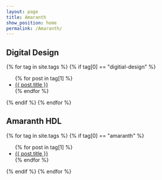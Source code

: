 ```yaml
---
layout: page
title: Amaranth
show_position: home
permalink: /Amaranth/
---
```


## Digital Design

{% for tag in site.tags %}
{% if tag[0] == "digitial-design" %}
  <ul>
    {% for post in tag[1] %}
      <li><a href="{{ post.url }}">{{ post.title }}</a></li>
    {% endfor %}
  </ul>
{% endif %}
{% endfor %}

## Amaranth HDL

{% for tag in site.tags %}
{% if tag[0] == "amaranth" %}
  <ul>
    {% for post in tag[1] %}
      <li><a href="{{ post.url }}">{{ post.title }}</a></li>
    {% endfor %}
  </ul>
{% endif %}
{% endfor %}

